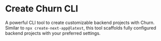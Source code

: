 # Create Churn CLI

A powerful CLI tool to create customizable backend projects with Churn. Similar to `npx create-next-app@latest`, this tool scaffolds fully configured backend projects with your preferred settings.

